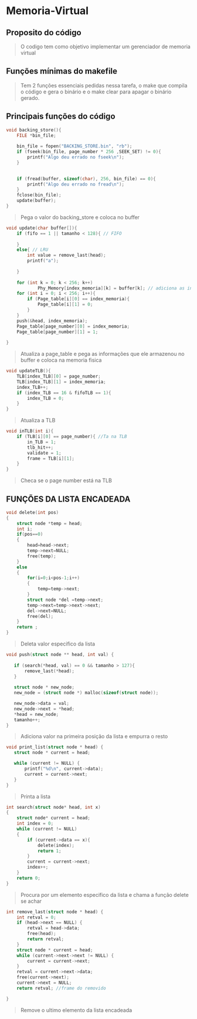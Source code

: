 # Memoria-Virtual

## Proposito do código

>O codigo tem como objetivo implementar um gerenciador de memoria virtual

## Funções mínimas do makefile

> Tem 2 funções essenciais pedidas nessa tarefa, o make que compila o código e gera o binário e o make clear para apagar o binário gerado.

## Principais funções do código
```c
void backing_store(){
    FILE *bin_file;
                    
    bin_file = fopen("BACKING_STORE.bin", "rb");
    if (fseek(bin_file, page_number * 256 ,SEEK_SET) != 0){
        printf("Algo deu errado no fseek\n");
    }

    
    if (fread(buffer, sizeof(char), 256, bin_file) == 0){
        printf("Algo deu errado no fread\n");
    }
    fclose(bin_file);
    update(buffer);
}
```
> Pega o valor do backing_store e coloca no buffer
```c
void update(char buffer[]){    
    if (fifo == 1 || tamanho < 128){ // FIFO
        
    }
    else{ // LRU
        int value = remove_last(head);
        printf("a");
        
    }
    
    for (int k = 0; k < 256; k++)
            Phy_Memory[index_memoria][k] = buffer[k]; // adiciona as informacoes na memoria
    for (int i = 0; i < 256; i++){
        if (Page_table[i][0] == index_memoria){
            Page_table[i][1] = 0;
        }
    }
    push(&head, index_memoria);
    Page_table[page_number][0] = index_memoria;
    Page_table[page_number][1] = 1; 
    
}
```
> Atualiza a page_table e pega as informações que ele armazenou no buffer e coloca na memoria fisica
```c
void updateTLB(){
    TLB[index_TLB][0] = page_number;
    TLB[index_TLB][1] = index_memoria;
    index_TLB++;
    if (index_TLB == 16 & fifoTLB == 1){
        index_TLB = 0;
    }
}
```
> Atualiza a TLB
```c
void inTLB(int i){ 
    if (TLB[i][0] == page_number){ //Ta na TLB
        in_TLB = 1;
        tlb_hit++;
        validate = 1;
        frame = TLB[i][1];
    }
}
```
> Checa se o page number está na TLB

## FUNÇÕES DA LISTA ENCADEADA

```c
void delete(int pos)
{
    struct node *temp = head;       
    int i;                    
    if(pos==0)
    {
        head=head->next;        
        temp->next=NULL;
        free(temp);       
    }
    else
    {
        for(i=0;i<pos-1;i++)
        {
            temp=temp->next;
        }
        struct node *del =temp->next;       
        temp->next=temp->next->next;  
        del->next=NULL;
        free(del);                         
    }
    return ;
}
 ```
 > Deleta valor especifico da lista
 ```c
void push(struct node ** head, int val) {
    
    if (search(*head, val) == 0 && tamanho > 127){
        remove_last(*head);
    }
        
    struct node * new_node;
    new_node = (struct node *) malloc(sizeof(struct node));

    new_node->data = val;
    new_node->next = *head;
    *head = new_node;
    tamanho++;
}
 ```
 > Adiciona valor na primeira posição da lista e empurra o resto
 ```c
void print_list(struct node * head) {
    struct node * current = head;

    while (current != NULL) {
        printf("%d\n", current->data);
        current = current->next;
    }
}
```
> Printa a lista
```c
int search(struct node* head, int x)
{
    struct node* current = head;  
    int index = 0;
    while (current != NULL)
    {
        if (current->data == x){
            delete(index);
            return 1;
        }
        current = current->next;
        index++;
    }
    return 0;
}
```
> Procura por um elemento especifico da lista e chama a função delete se achar
```c
int remove_last(struct node * head) {
    int retval = 0;
    if (head->next == NULL) {
        retval = head->data;
        free(head);
        return retval;
    }
    struct node * current = head;
    while (current->next->next != NULL) {
        current = current->next;
    }
    retval = current->next->data;
    free(current->next);
    current->next = NULL;
    return retval; //frame do removido

}
```
> Remove o ultimo elemento da lista encadeada